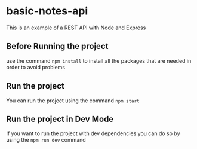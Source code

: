 # basic-notes-api
This is an example of a REST API with Node and Express

## Before Running the project
use the command `npm install` to install all the packages that are needed in order to avoid problems

## Run the project
You can run the project using the command `npm start`

## Run the project in Dev Mode
If you want to run the project with dev dependencies you can do so by using the `npm run dev` command